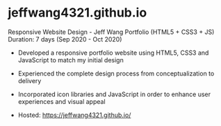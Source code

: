 # jeffwang4321.github.io
Responsive Website Design - Jeff Wang Portfolio (HTML5 + CSS3 + JS)
Duration: 7 days  (Sep 2020 - Oct 2020)

- Developed a responsive portfolio website using HTML5, CSS3 and JavaScript to match my initial design

- Experienced the complete design process from conceptualization to delivery

- Incorporated icon libraries and JavaScript in order to enhance user experiences and visual appeal

- Hosted: https://jeffwang4321.github.io/

